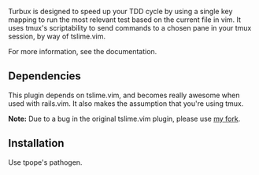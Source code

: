 Turbux is designed to speed up your TDD cycle by using a single key
mapping to run the most relevant test based on the current file in vim.
It uses tmux's scriptability to send commands to a chosen pane in your
tmux session, by way of tslime.vim.

For more information, see the documentation.


Dependencies
------------

This plugin depends on tslime.vim, and becomes really awesome when used
with rails.vim. It also makes the assumption that you're using tmux.

**Note:** Due to a bug in the original tslime.vim plugin, please use 
[my fork](https://github.com/jgdavey/tslime.vim).


Installation
------------

Use tpope's pathogen.
